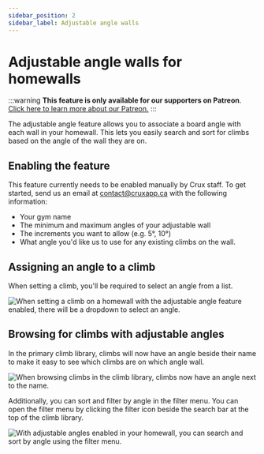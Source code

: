 ```yaml
---
sidebar_position: 2
sidebar_label: Adjustable angle walls
---
```


# Adjustable angle walls for homewalls

:::warning
**This feature is only available for our supporters on Patreon**. [Click here to learn more about our Patreon.](https://www.patreon.com/crux_climbing_app)
:::

The adjustable angle feature allows you to associate a board angle with each wall in your homewall. This lets you easily search and sort for climbs based on the angle of the wall they are on.

## Enabling the feature

This feature currently needs to be enabled manually by Crux staff. To get started, send us an email at [contact@cruxapp.ca](mailto:contact@cruxapp.ca) with the following information:

- Your gym name
- The minimum and maximum angles of your adjustable wall
- The increments you want to allow (e.g. 5°, 10°)
- What angle you'd like us to use for any existing climbs on the wall.

## Assigning an angle to a climb

When setting a climb, you'll be required to select an angle from a list.

<img src="/img/angle-when-setting-climb.png" alt="When setting a climb on a homewall with the adjustable angle feature enabled, there will be a dropdown to select an angle." class="screenshot" />

## Browsing for climbs with adjustable angles

In the primary climb library, climbs will now have an angle beside their name to make it easy to see which climbs are on which angle wall.

<img src="/img/angle-in-climb-list.png" alt="When browsing climbs in the climb library, climbs now have an angle next to the name." class="screenshot" />

Additionally, you can sort and filter by angle in the filter menu. You can open the filter menu by clicking the filter icon beside the search bar at the top of the climb library.

<img src="/img/sort-filter-by-angles.png" alt="With adjustable angles enabled in your homewall, you can search and sort by angle using the filter menu." class="screenshot" />

